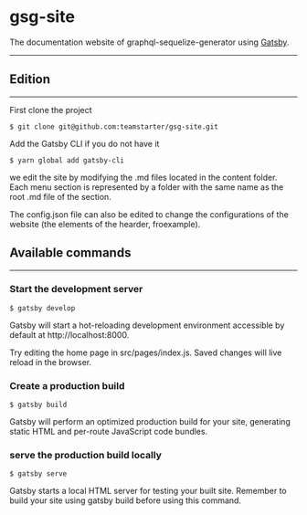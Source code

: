 # gsg-site

The documentation website of graphql-sequelize-generator using [Gatsby](https://www.gatsbyjs.com/starters/hasura/gatsby-gitbook-starter).

---

## Edition

---

First clone the project

```
$ git clone git@github.com:teamstarter/gsg-site.git
```

Add the Gatsby CLI if you do not have it

```
$ yarn global add gatsby-cli
```

we edit the site by modifying the .md files located in the content folder. Each menu section is represented by a folder with the same name as the root .md file of the section.

The config.json file can also be edited to change the configurations of the website (the elements of the hearder, froexample).

## Available commands

---

### Start the development server

```
$ gatsby develop
```

Gatsby will start a hot-reloading development environment accessible by default at http://localhost:8000.

Try editing the home page in src/pages/index.js. Saved changes will live reload in the browser.

### Create a production build

```
$ gatsby build
```

Gatsby will perform an optimized production build for your site, generating static HTML and per-route JavaScript code bundles.

### serve the production build locally

```
$ gatsby serve
```

Gatsby starts a local HTML server for testing your built site. Remember to build your site using gatsby build before using this command.
